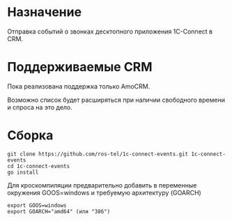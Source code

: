 # Назначение
Отправка событий о звонках десктопного приложения 1С-Connect в CRM.

# Поддерживаемые CRM
Пока реализована поддержка только AmoCRM.

Возможно список будет расширяться при наличии свободного времени и спроса на это дело.

# Cборка

```
git clone https://github.com/ros-tel/1c-connect-events.git 1c-connect-events
cd 1c-connect-events
go install
```

Для кроскомпиляции предварительно добавить в переменные окружения GOOS=windows и требуемую архитектуру (GOARCH)
```
export GOOS=windows
export GOARCH="amd64" (или "386")
```

